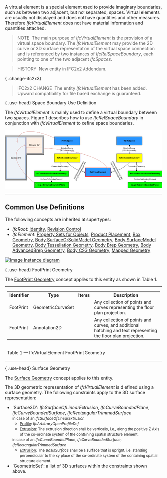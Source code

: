 ﻿A virtual element is a special element used to provide imaginary boundaries, such as between two adjacent, but not separated, spaces. Virtual elements are usually not displayed and does not have quantities and other measures. Therefore _IfcVirtualElement_ does not have material information and quantities attached.

> NOTE&nbsp; The main purpose of _IfcVirtualElement_ is the provision of a virtual space boundary. The _IfcVirtualElement_ may provide the 2D curve or 3D surface representation of the virtual space connection and is referenced by two instances of _IfcRelSpaceBoundary_, each pointing to one of the two adjacent _IfcSpaces_.

> HISTORY&nbsp; New entity in IFC2x2 Addendum.

{ .change-ifc2x3}
> IFC2x2 CHANGE&nbsp; The entity _IfcVirtualElement_ has been added. Upward compatibility for file based exchange is guaranteed.

{ .use-head}
Space Boundary Use Definition

The _IfcVirtualElement_ is mainly used to define a virtual boundary between two spaces. Figure 1 describes how to use _IfcRelSpaceBoundary_ in conjunction with _IfcVirtualElement_ to define space boundaries.

!["space boundary"](../../../../../../figures/ifcvirtualelement_spaceboundaries.png "Figure 1 &mdash; Virtual element space boundaries")

___
## Common Use Definitions
The following concepts are inherited at supertypes:

* _IfcRoot_: [Identity](../../templates/identity.htm), [Revision Control](../../templates/revision-control.htm)
* _IfcElement_: [Property Sets for Objects](../../templates/property-sets-for-objects.htm), [Product Placement](../../templates/product-placement.htm), [Box Geometry](../../templates/box-geometry.htm), [Body SurfaceOrSolidModel Geometry](../../templates/body-surfaceorsolidmodel-geometry.htm), [Body SurfaceModel Geometry](../../templates/body-surfacemodel-geometry.htm), [Body Tessellation Geometry](../../templates/body-tessellation-geometry.htm), [Body Brep Geometry](../../templates/body-brep-geometry.htm), [Body AdvancedBrep Geometry](../../templates/body-advancedbrep-geometry.htm), [Body CSG Geometry](../../templates/body-csg-geometry.htm), [Mapped Geometry](../../templates/mapped-geometry.htm)

[![Image](../../../img/diagram.png)&nbsp;Instance diagram](../../../annex/annex-d/common-use-definitions/ifcvirtualelement.htm)

{ .use-head}
FootPrint Geometry

The [FootPrint Geometry](../../templates/footprint-geometry.htm) concept applies to this entity as shown in Table 1.

<table>
<tr><td>
<table class="gridtable">
<tr><th><b>Identifier</b></th><th><b>Type</b></th><th><b>Items</b></th><th><b>Description</b></th></tr>
<tr><td>FootPrint</td><td>GeometricCurveSet</td><td>&nbsp;</td><td>Any collection of points and curves representing the floor plan projection.</td></tr>
<tr><td>FootPrint</td><td>Annotation2D</td><td>&nbsp;</td><td>Any collection of points and curves, and additional hatching and text representing the floor plan projection.</td></tr>
</table>
</td></tr>
<tr><td><p class="table">Table 1 &mdash; IfcVirtualElement FootPrint Geometry</p></td></tr></table>

  
  
{ .use-head}
Surface Geometry

The [Surface Geometry](../../templates/surface-geometry.htm) concept applies to this entity.

The 3D geometric representation of _IfcVirtualElement_ is d efined using a surface geometry. The following constraints apply to the 3D surface representation:

<ul>
 
<li>'Surface3D': <em>IfcSurfaceOfLinearExtrusion</em>,
<em>IfcCurveBoundedPlane</em>, <em>IfcCurveBoundedSurface</em>,
<em>IfcRectangularTrimmedSurface</em></li>

 <li style="list-style-type: none;"><small>in case of an
<em>IfcSurfaceOfLinearExtrusion</em></small>

  <ul>
   
<li><small><u>Profile</u>:
<em>IfcArbitraryOpenProfileDef</em></small></li>
   
<li><small><u>Extrusion</u>: The extrusion direction shall be
vertically, i.e., along the positive Z Axis of the co-ordinate
system of the containing spatial structure element.</small></li>
  
</ul>

 </li>

 <li style="list-style-type: none;"><small>in case of an
<em>IfcCurveBoundedPlane</em>, <em>IfcCurveBoundedSurface</em>,
<em>IfcRectangularTrimmedSurface</em></small>
  
<ul>
   
<li><small><u>Extrusion</u>: The <em>BasisSurface</em> shall be a
surface that is upright, i.e. standing perpendicular to the xy
place of the co-ordinate system of the containing spatial
structure element.</small></li>

   </ul>

 </li>
 
<li>'GeometricSet': a list of 3D surfaces within the constraints
shown above.</li>

</ul>